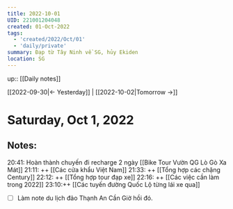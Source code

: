 ```yaml
---
title: 2022-10-01
UID: 221001204048
created: 01-Oct-2022
tags:
  - 'created/2022/Oct/01'
  - 'daily/private'
summary: Đạp từ Tây Ninh về SG, hủy Ekiden
location: SG
---
```

up:: [[Daily notes]]

[[2022-09-30|<- Yesterday]] | [[2022-10-02|Tomorrow ->]]
# Saturday, Oct 1, 2022

## Notes:
20:41: Hoàn thành chuyến đi recharge 2 ngày [[Bike Tour Vườn QG Lò Gò Xa Mát]]
21:11: ++ [[Các cửa khẩu Việt Nam]]
21:33: ++ [[Tổng hợp các chặng Century]]
22:12: ++ [[Tổng hợp tour đạp xe]]
22:16: ++ [[Các việc cần làm trong 2022]]
23:10:++ [[Các tuyến đường Quốc Lộ từng lái xe qua]]


- [ ] Làm note du lịch đảo Thạnh An Cần Giờ hồi đó.
